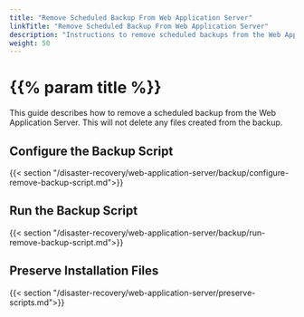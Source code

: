 ```yaml
---
title: "Remove Scheduled Backup From Web Application Server"
linkTitle: "Remove Scheduled Backup From Web Application Server"
description: "Instructions to remove scheduled backups from the Web Application Server."
weight: 50
---
```


# {{% param title %}}

This guide describes how to remove a scheduled backup from the Web Application Server. This will not delete any files created from the backup.

## Configure the Backup Script

{{< section "/disaster-recovery/web-application-server/backup/configure-remove-backup-script.md">}}

## Run the Backup Script

{{< section "/disaster-recovery/web-application-server/backup/run-remove-backup-script.md">}}

## Preserve Installation Files

{{< section "/disaster-recovery/web-application-server/preserve-scripts.md">}}
